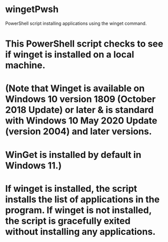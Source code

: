 # wingetPwsh
PowerShell script installing applications using the winget command.

# This PowerShell script checks to see if winget is installed on a local machine. 
# (Note that Winget is available on Windows 10 version 1809 (October 2018 Update) or later & is standard with Windows 10 May 2020 Update (version 2004) and later versions. 
# WinGet is installed by default in Windows 11.)
# If winget is installed, the script installs the list of applications in the program. If winget is not installed, the script is gracefully exited without installing any applications.
